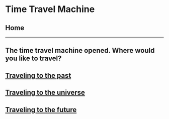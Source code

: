 # Time Travel Machine
## Home 
---
## The time travel machine opened. Where would you like to travel?
## [Traveling to the past](past/year.html) 
## [Traveling to the universe](universe/year.html)
## [Traveling to the future](future/year.html)
